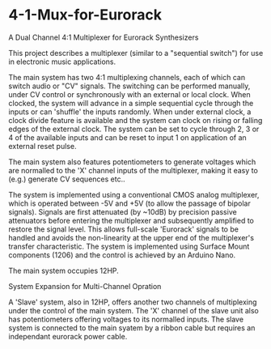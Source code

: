 # 4-1-Mux-for-Eurorack
A Dual Channel 4:1 Multiplexer for Eurorack Synthesizers

This project describes a multiplexer (similar to a "sequential switch") for use in electronic music applications. 

The main system has two 4:1 multiplexing channels, each of which can switch audio or "CV" signals. The switching can be performed manually, under CV control or synchronously with an external or local clock. When clocked, the system will advance in a simple sequential cycle through the inputs or can 'shuffle' the inputs randomly. When under external clock, a clock divide feature is available and the system can clock on rising or falling edges of the external clock. The system can be set to cycle through 2, 3 or 4 of the available inputs and can be reset to input 1 on application of an external reset pulse.

The main system also features potentiometers to generate voltages which are normalled to the 'X' channel inputs of the multiplexer, making it easy to (e.g.) generate CV sequences etc..

The system is implemented using a conventional CMOS analog multiplexer, which is operated between -5V and +5V (to allow the passage of bipolar signals). Signals are first attenuated (by ~10dB) by precision passive attenuators before entering the multiplexer and subsequently amplified to restore the signal level. This allows full-scale 'Eurorack' signals to be handled and avoids the non-linearity at the upper end of the multiplexer's transfer characteristic. The system is implemented using Surface Mount components (1206) and the control is achieved by an Arduino Nano. 

The main system occupies 12HP.

System Expansion for Multi-Channel Opration

A 'Slave' system, also in 12HP, offers another two channels of multiplexing under the control of the main system. The 'X' channel of the slave unit also has potentiometers offering voltages to its normalled inputs. The slave system is connected to the main syatem by a ribbon cable but requires an independant eurorack power cable. 
